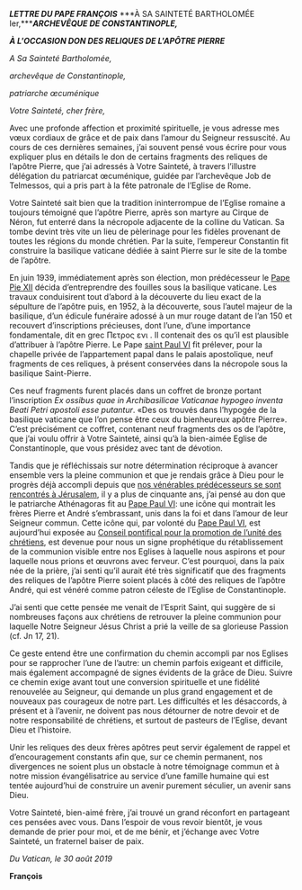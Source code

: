 ***LETTRE DU PAPE FRANÇOIS*** ***À SA SAINTETÉ BARTHOLOMÉE Ier,******ARCHEVÊQUE DE CONSTANTINOPLE,***

***À L'OCCASION DON DES RELIQUES DE L'APÔTRE PIERRE***

*A Sa Sainteté Bartholomée,*

*archevêque de Constantinople,*

*patriarche œcuménique*

*Votre Sainteté, cher frère,*

Avec une profonde affection et proximité spirituelle, je vous adresse mes vœux cordiaux de grâce et de paix dans l’amour du Seigneur ressuscité. Au cours de ces dernières semaines, j’ai souvent pensé vous écrire pour vous expliquer plus en détails le don de certains fragments des reliques de l’apôtre Pierre, que j’ai adressés à Votre Sainteté, à travers l’illustre délégation du patriarcat œcuménique, guidée par l’archevêque Job de Telmessos, qui a pris part à la fête patronale de l’Eglise de Rome.

Votre Sainteté sait bien que la tradition ininterrompue de l’Eglise romaine a toujours témoigné que l’apôtre Pierre, après son martyre au Cirque de Néron, fut enterré dans la nécropole adjacente de la colline du Vatican. Sa tombe devint très vite un lieu de pèlerinage pour les fidèles provenant de toutes les régions du monde chrétien. Par la suite, l’empereur Constantin fit construire la basilique vaticane dédiée à saint Pierre sur le site de la tombe de l’apôtre.

En juin 1939, immédiatement après son élection, mon prédécesseur le [Pape Pie XII](http://w2.vatican.va/content/pius-xii/fr.html) décida d’entreprendre des fouilles sous la basilique vaticane. Les travaux conduisirent tout d’abord à la découverte du lieu exact de la sépulture de l’apôtre puis, en 1952, à la découverte, sous l’autel majeur de la basilique, d’un édicule funéraire adossé à un mur rouge datant de l’an 150 et recouvert d’inscriptions précieuses, dont l’une, d’une importance fondamentale, dit en grec Πετρος ενι . Il contenait des os qu’il est plausible d’attribuer à l’apôtre Pierre. Le Pape [saint Paul VI](http://w2.vatican.va/content/paul-vi/fr.html) fit prélever, pour la chapelle privée de l’appartement papal dans le palais apostolique, neuf fragments de ces reliques, à présent conservées dans la nécropole sous la basilique Saint-Pierre.

Ces neuf fragments furent placés dans un coffret de bronze portant l’inscription *Ex ossibus quae in Archibasilicae Vaticanae hypogeo inventa Beati Petri apostoli esse putantur*. «Des os trouvés dans l’hypogée de la basilique vaticane que l’on pense être ceux du bienheureux apôtre Pierre». C’est précisément ce coffret, contenant neuf fragments des os de l’apôtre, que j’ai voulu offrir à Votre Sainteté, ainsi qu’à la bien-aimée Eglise de Constantinople, que vous présidez avec tant de dévotion.

Tandis que je réfléchissais sur notre détermination réciproque à avancer ensemble vers la pleine communion et que je rendais grâce à Dieu pour le progrès déjà accompli depuis que [nos vénérables prédécesseurs se sont rencontrés à Jérusalem](http://w2.vatican.va/content/paul-vi/fr/travels/documents/terrasanta.html), il y a plus de cinquante ans, j’ai pensé au don que le patriarche Athénagoras fit au [Pape Paul VI](http://w2.vatican.va/content/paul-vi/fr.html): une icône qui montrait les frères Pierre et André s’embrassant, unis dans la foi et dans l’amour de leur Seigneur commun. Cette icône qui, par volonté du [Pape Paul VI](http://w2.vatican.va/content/paul-vi/fr.html), est aujourd’hui exposée au [Conseil pontifical pour la promotion de l’unité des chrétiens](http://www.christianunity.va/content/unitacristiani/fr.html), est devenue pour nous un signe prophétique du rétablissement de la communion visible entre nos Eglises à laquelle nous aspirons et pour laquelle nous prions et œuvrons avec ferveur. C’est pourquoi, dans la paix née de la prière, j’ai senti qu’il aurait été très significatif que des fragments des reliques de l’apôtre Pierre soient placés à côté des reliques de l’apôtre André, qui est vénéré comme patron céleste de l’Eglise de Constantinople.

J’ai senti que cette pensée me venait de l’Esprit Saint, qui suggère de si nombreuses façons aux chrétiens de retrouver la pleine communion pour laquelle Notre Seigneur Jésus Christ a prié la veille de sa glorieuse Passion (cf. Jn 17, 21).

Ce geste entend être une confirmation du chemin accompli par nos Eglises pour se rapprocher l’une de l’autre: un chemin parfois exigeant et difficile, mais également accompagné de signes évidents de la grâce de Dieu. Suivre ce chemin exige avant tout une conversion spirituelle et une fidélité renouvelée au Seigneur, qui demande un plus grand engagement et de nouveaux pas courageux de notre part. Les difficultés et les désaccords, à présent et à l’avenir, ne doivent pas nous détourner de notre devoir et de notre responsabilité de chrétiens, et surtout de pasteurs de l’Eglise, devant Dieu et l’histoire.

Unir les reliques des deux frères apôtres peut servir également de rappel et d’encouragement constants afin que, sur ce chemin permanent, nos divergences ne soient plus un obstacle à notre témoignage commun et à notre mission évangélisatrice au service d’une famille humaine qui est tentée aujourd’hui de construire un avenir purement séculier, un avenir sans Dieu.

Votre Sainteté, bien-aimé frère, j’ai trouvé un grand réconfort en partageant ces pensées avec vous. Dans l’espoir de vous revoir bientôt, je vous demande de prier pour moi, et de me bénir, et j’échange avec Votre Sainteté, un fraternel baiser de paix.

*Du Vatican, le 30 août 2019*

**François**